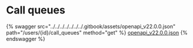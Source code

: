 # Call queues

{% swagger src="../../../../../../../.gitbook/assets/openapi_v22.0.0.json" path="/users/{id}/call_queues" method="get" %}
[openapi_v22.0.0.json](../../../../../../../.gitbook/assets/openapi_v22.0.0.json)
{% endswagger %}
